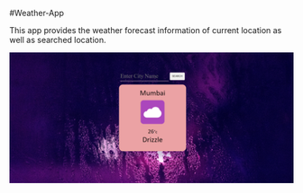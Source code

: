 #Weather-App

This app provides the weather forecast information of current location as well as searched location.

![img.png](img.png)